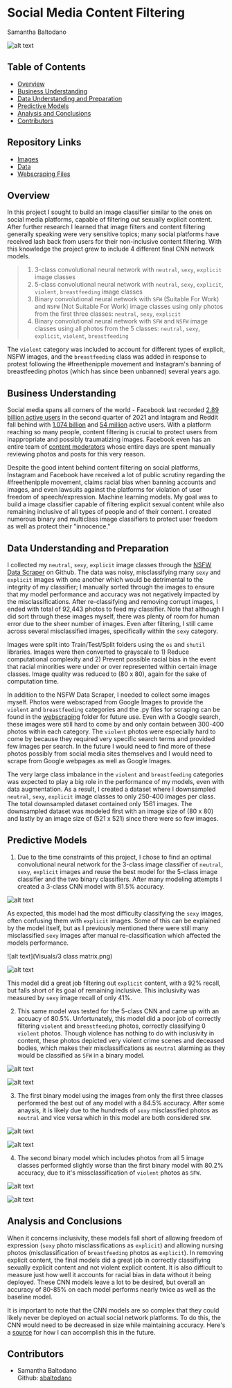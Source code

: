 # Social Media Content Filtering
Samantha Baltodano

![alt text](Visuals/file-20210604-23-e0is4c.jpeg)


## Table of Contents
* [Overview](#overview)
* [Business Understanding](#business-understanding)
* [Data Understanding and Preparation](#data-understanding-and-preparation)
* [Predictive Models](#predictive-models)
* [Analysis and Conclusions](#analysis-and-conclusions)
* [Contributors](#contributors)


## Repository Links
* [Images](/Visuals)
* [Data](https://github.com/alex000kim/nsfw_data_scraper)
* [Webscraping Files](/Webscraping)

## Overview
In this project I sought to build an image classifier similar to the ones on social media platforms, capable of filtering out sexually explicit content. After further research I learned that image filters and content filtering generally speaking were very sensitive topics; many social platforms have received lash back from users for their non-inclusive content filtering. With this knowledge the project grew to include 4 different final CNN network models.

> 1) 3-class convolutional neural network with `neutral`, `sexy`, `explicit` image classes
> 2) 5-class convolutional neural network with `neutral`, `sexy`, `explicit`, `violent`, `breastfeeding` image classes
> 3) Binary convolutional neural network with `SFW` (Suitable For Work) and `NSFW` (Not Suitable For Work) image classes using only photos from the first three classes: `neutral`, `sexy`, `explicit`
> 4) Binary convolutional neural network with `SFW` and `NSFW` image classes using all photos from the 5 classes: `neutral`, `sexy`, `explicit`, `violent`, `breastfeeding`

The `violent` category was included to account for different types of explicit, NSFW images, and the `breastfeeding` class was added in response to protest following the #freethenipple movement and Instagram's banning of breastfeeding photos (which has since been unbanned) several years ago.

## Business Understanding
Social media spans all corners of the world - Facebook last recorded [2.89 billion active users](https://www.statista.com/statistics/264810/number-of-monthly-active-facebook-users-worldwide/) in the second quarter of 2021 and Intagram and Reddit fall behind with [1.074 billion](https://www.omnicoreagency.com/instagram-statistics/) and [54 million](https://www.oberlo.com/blog/reddit-statistics) active users. With a platform reaching so many people, content filtering is crucial to protect users from inappropriate and possibly traumatizing images. Facebook even has an entire team of [content moderators](https://www.theverge.com/2019/2/25/18229714/cognizant-facebook-content-moderator-interviews-trauma-working-conditions-arizona) whose entire days are spent manually reviewing photos and posts for this very reason.

Despite the good intent behind content filtering on social platforms, Instagram and Facebook have received a lot of public scrutiny regarding the #freethenipple movement, claims racial bias when banning accounts and images, and even lawsuits against the platforms for violation of user freedom of speech/expression. Machine learning models. My goal was to build a image classifier capable of filtering explicit sexual content while also remaining inclusive of all types of people and of their content. I created numerous binary and multiclass image classifiers to protect user freedom as well as protect their "innocence."

## Data Understanding and Preparation
I collected my `neutral`, `sexy`, `explicit` image classes through the [NSFW Data Scraper](https://github.com/alex000kim/nsfw_data_scraper) on Github. The data was noisy, misclassifying many `sexy` and `explicit` images with one another which would be detrimental to the integrity of my classifier; I manually sorted through the images to ensure that my model performance and accuracy was not negatively impacted by the misclassifications. After re-classifying and removing corrupt images, I ended with total of 92,443 photos to feed my classifier. Note that although I did sort through these images myself, there was plenty of room for human error due to the sheer number of images. Even after filtering, I still came across several misclassified images, specifically within the `sexy` category.

Images were split into Train/Test/Split folders using the `os` and `shutil` libraries. Images were then converted to grayscale to 1) Reduce computational complexity and 2) Prevent possible racial bias in the event that racial minorities were under or over represented within certain image classes. Image quality was reduced to (80 x 80), again for the sake of computation time. 

In addition to the NSFW Data Scraper, I needed to collect some images myself. Photos were webscraped from Google Images to provide the `violent` and `breastfeeding` categories and the .py files for scraping can be found in the [webscraping](/Webscraping) folder for future use. Even with a Google search, these images were still hard to come by and only contain between 300-400 photos within each category. The `violent` photos were especially hard to come by because they required very specific search terms and provided few images per search. In the future I would need to find more of these photos possibly from social media sites themselves and I would need to scrape from Google webpages as well as Google Images. 

The very large class imbalance in the `violent` and `breastfeeding` categories was expected to play a big role in the performance of my models, even with data augmentation. As a result, I created a dataset where I downsampled `neutral`, `sexy`, `explicit` image classes to only 250-400 images per class. The total downsampled dataset contained only 1561 images. The downsampled dataset was modeled first with an image size of (80 x 80) and lastly by an image size of (521 x 521) since there were so few images.


## Predictive Models
1. Due to the time constraints of this project, I chose to find an optimal convolutional neural network for the 3-class image classifier of `neutral`, `sexy`, `explicit` images and reuse the best model for the 5-class image classifier and the two binary classifiers. After many modeling attempts I created a 3-class CNN model with 81.5% accuracy.

![alt text](Visuals/3_class_summary.png)

As expected, this model had the most difficulty classifying the `sexy` images, often confusing them with `explicit` images. Some of this can be explained by the model itself, but as I previously mentioned there were still many misclassified `sexy` images after manual re-classification which affected the models performance.

![alt text](Visuals/3 class matrix.png)

![alt text](Visuals/3_class_recall.png)

This model did a great job filtering out `explicit` content, with a 92% recall, but falls short of its goal of remaining inclusive. This inclusivity was measured by `sexy` image recall of only 41%.

2. This same model was tested for the 5-class CNN and came up with an accuacy of 80.5%. Unfortunately, this model did a poor job of correctly filtering `violent` and `breastfeeding` photos, correctly classifying 0 `violent` photos. Though violence has nothing to do with inclusivity in content, these photos depicted very violent crime scenes and deceased bodies, which makes their misclassifications as `neutral` alarming as they would be classified as `SFW` in  a binary model. 

![alt text](Visuals/5_class_matrix.png)

![alt text](Visuals/5_class_recall.png)

3. The first binary model using the images from only the first three classes performed the best out of any model with a 84.5% accuracy. After some anaysis, it is likely due to the hundreds of `sexy` misclassified photos as `neutral` and vice versa which in this model are both considered `SFW`.

![alt text](Visuals/binary_3_class_conf.png)

![alt text](Visuals/binary3_recall.png)

4. The second binary model which includes photos from all 5 image classes performed slightly worse than the first binary model with 80.2% accuracy, due to it's missclassification of `violent` photos as `SFW`.

![alt text](Visuals/binary_5.png)

![alt text](Visuals/binary5_recall.png)
    
## Analysis and Conclusions
When it concerns inclusivity, these models fall short of allowing freedom of expression (`sexy` photo misclassifications as `explicit`) and allowing nursing photos (misclassification of `breastfeeding` photos as `explicit`). In removing explicit content, the final models did a great job in correctly classifiying sexually explicit content and not violent explicit content. It is also difficult to measure just how well it accounts for racial bias in data without it being deployed. These CNN models leave a lot to be desired, but overall an accuracy of 80-85% on each model performs nearly twice as well as the baseline model.

It is important to note that the CNN models are so complex that they could likely never be deployed on actual social network platforms. To do this, the CNN would need to be decreased in size while maintaining accuracy. Here's a [source](https://towardsdatascience.com/decrease-neural-network-size-and-maintain-accuracy-knowledge-distillation-6efb43952f9d) for how I can accomplish this in the future.

## Contributors
- Samantha Baltodano <br>
    Github: [sbaltodano](https://github.com/sbaltodano)<br>
